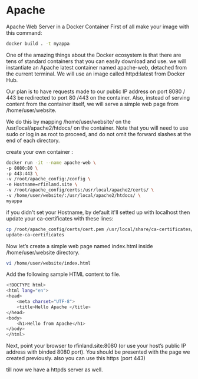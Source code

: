 # Apache
Apache Web Server in a Docker Container
First of all make your image with this command:

```bash
docker build . -t myappa 
```

One of the amazing things about the Docker ecosystem is that there are tens of standard containers that you can easily download and use. we will instantiate an Apache latest container named apache-web, detached from the current terminal. We will use an image called httpd:latest from Docker Hub.

Our plan is to have requests made to our public IP address on port 8080 / 443 be redirected to port 80 /443 on the container. Also, instead of serving content from the container itself, we will serve a simple web page from /home/user/website.

We do this by mapping /home/user/website/ on the /usr/local/apache2/htdocs/ on the container. Note that you will need to use sudo or log in as root to proceed, and do not omit the forward slashes at the end of each directory.

create your own container : 
```bash
docker run -it --name apache-web \
-p 8080:80 \
-p 443:443 \
-v /root/apache_config:/config \
-e Hostname=rfinland.site \
-v /root/apache_config/certs:/usr/local/apache2/certs/ \
-v /home/user/website/:/usr/local/apache2/htdocs/ \
myappa
```

if you didn't set your Hostname, by default it'll setted up with localhost
then update your ca-certificates with these lines: 
```bash
cp /root/apache_config/certs/cert.pem /usr/local/share/ca-certificates/rfinland.crt
update-ca-certificates
 ```

Now let’s create a simple web page named index.html inside /home/user/website directory.
```bash
vi /home/user/website/index.html
```


Add the following sample HTML content to file.

```bash
<!DOCTYPE html>
<html lang="en">
<head>
    <meta charset="UTF-8">
    <title>Hello Apache </title>
</head>
<body>
    <h1>Hello from Apache</h1>   
</body>
</html>
```

Next, point your browser to rfinland.site:8080 (or use your host’s public IP address with binded 8080 port). You should be presented with the page we created previously.
also you can use this https (port 443)

till now we have a httpds server as well.
